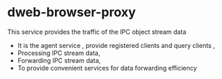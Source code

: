 # dweb-browser-proxy
This service provides the traffic of the IPC object stream data
- It is the agent service , provide registered clients and query clients , 
- Processing IPC stream data, 
- Forwarding IPC stream data,
- To provide convenient services for data forwarding efficiency
